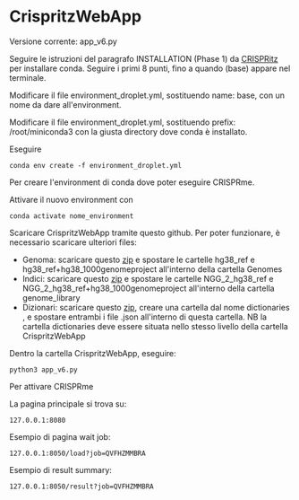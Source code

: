 # CrispritzWebApp
Versione corrente: app_v6.py


Seguire le istruzioni del paragrafo INSTALLATION (Phase 1) da [CRISPRitz](https://github.com/InfOmics/CRISPRitz) per installare conda. Seguire i primi 8 punti, fino a quando (base) appare nel terminale.

Modificare il file environment_droplet.yml, sostituendo name: base, con un nome da dare all'environment.

Modificare il file environment_droplet.yml, sostituendo prefix: /root/miniconda3 con la giusta directory dove conda è installato.

Eseguire
```
conda env create -f environment_droplet.yml
```
Per creare l'environment di conda dove poter eseguire CRISPRme.

Attivare il nuovo environment con 
```
conda activate nome_environment
```

Scaricare CrispritzWebApp tramite questo github. Per poter funzionare, è necessario scaricare ulteriori files:
  * Genoma: scaricare questo [zip](https://www.dropbox.com/s/01j6vg6dc75wkn0/genomes.zip?dl=0) e spostare le cartelle hg38_ref e hg38_ref+hg38_1000genomeproject all'interno della cartella Genomes
  * Indici: scaricare questo [zip](https://www.dropbox.com/s/wd297qosnl82xto/genome_lib.zip?dl=0) e spostare le cartelle NGG_2_hg38_ref e NGG_2_hg38_ref+hg38_1000genomeproject all'interno della cartella genome_library
  * Dizionari: scaricare questo [zip](https://www.dropbox.com/s/g2pe8tig7g6oj9c/dict.zip?dl=0), creare una cartella dal nome dictionaries , e spostare entrambi i file .json all'interno di questa cartella. NB la cartella dictionaries deve essere situata nello stesso livello della cartella CrispritzWebApp

Dentro la cartella CrispritzWebApp, eseguire:
```
python3 app_v6.py
```
Per attivare CRISPRme


La pagina principale si trova su:
```
127.0.0.1:8080
```
Esempio di pagina wait job:
```
127.0.0.1:8050/load?job=QVFHZMMBRA
```
Esempio di result summary:
```
127.0.0.1:8050/result?job=QVFHZMMBRA
```
